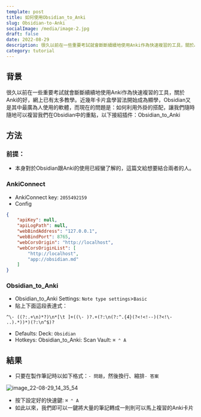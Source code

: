 ```yaml
---
template: post
title: 如何使用Obsidian_to_Anki
slug: Obsidian-to-Anki
socialImage: /media/image-2.jpg
draft: false
date: 2022-08-29
description: 很久以前在一些重要考試就會斷斷續續地使用Anki作為快速複習的工具，關於Anki的好，網上已有太多教學。近幾年卡片盒學習法開始成為顯學，Obsidian又是其中最廣為人使用的軟體，而現在的問題是：如何利用外掛的搭配，讓我們隨時隨地可以複習我們在Obsidian中的重點，以下接紹插件：Obsidian_to_Anki
category: tutorial
---
```


## 背景
很久以前在一些重要考試就會斷斷續續地使用Anki作為快速複習的工具，關於Anki的好，網上已有太多教學。近幾年卡片盒學習法開始成為顯學，Obsidian又是其中最廣為人使用的軟體，而現在的問題是：如何利用外掛的搭配，讓我們隨時隨地可以複習我們在Obsidian中的重點，以下接紹插件：Obsidian\_to\_Anki

<!--more-->

## 方法
### 前提：
* 本身對於Obsidian跟Anki的使用已經蠻了解的，這篇文給想要結合兩者的人。
### AnkiConnect
* AnkiConnect key: `2055492159`
* Config
```json
{
    "apiKey": null,
    "apiLogPath": null,
    "webBindAddress": "127.0.0.1",
    "webBindPort": 8765,
    "webCorsOrigin": "http://localhost",
    "webCorsOriginList": [
        "http://localhost",
        "app://obsidian.md"
    ]
}
```
### Obsidian_to_Anki
* Obsidian\_to\_Anki Settings: `Note type settings`>`Basic`
* 貼上下面這段表達式：
```
^\- ((?:.+\n)*?)\n*[\t ]+((\- )?.+(?:\n(?:^.{4}(?<!<!--)(?<!\- ..).*))*)(?:\n^$)?
```

* Defaults: Deck: `Obsidian`
* Hotkeys: Obsidian\_to\_Anki: Scan Vault: ` ⌘ ⌃ A `

## 結果
* 只要在製作筆記時以如下格式：`- 問題`，然後換行、縮排`- 答案`

![image_22-08-29_14_35_54](https://i.imgur.com/sfh1Pev.png)

* 按下設定好的快速鍵: ` ⌘ ⌃ A `
* 如此以來，我們即可以一鍵將大量的筆記轉成一則則可以馬上複習的Anki卡片
